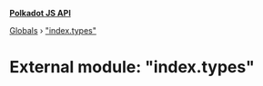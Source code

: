**[Polkadot JS API](../README.md)**

[Globals](../globals.md) › ["index.types"](_index_types_.md)

# External module: "index.types"